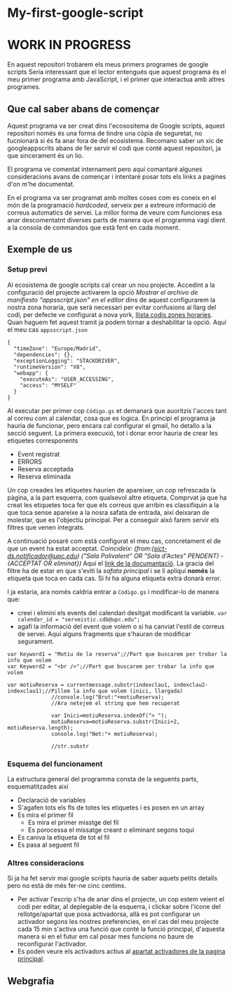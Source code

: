 # My-first-google-script
# WORK IN PROGRESS
En aquest repositori trobarem els meus primers programes de google scripts
Seria interessant que el lector entengués que aquest programa és el meu primer programa amb JavaScript, i el primer que interactua amb altres programes. 
## Que cal saber abans de començar
Aquest programa va ser creat dins l'ecosositema de Google scripts, aquest repositori només és una forma de tindre una còpia de seguretat, no fucnionarà si és fa anar fora de del ecosistema. Recomano saber un xic de googleappscrits abans de fer servir el codi que conté aquest repositori, ja que sincerament és un lio.

El programa ve comentat internament pero aquí comantaré algunes consideracions avans de començar i intentaré posar tots els links a pagines d'on m'he documentat.

En el programa  va ser programat amb moltes coses com es coneix en el món de la programació *hardcoded*, serveix per a extreure informació de correus automatics de servei. La millor forma de veure com funciones esa anar descomentatnt diverses parts de manera que el programma vagi dient a la consola de commandos que està fent en cada moment.

## Exemple de us
### Setup previ
Al ecosistema de google scripts cal crear un nou projecte. Accedint a la configuració del projecte activarem la opció *Mostrar el archivo de manifiesto "appsscript.json" en el editor*  dins de aquest configurarem la nostra zona horaria, que serà necessari per evitar confusions al llarg del codi, per defecte ve configurat a nova york, [llista codis zones horaries](http://joda-time.sourceforge.net/timezones.html). Quan haguem fet aquest tramit ja podem tornar a deshabilitar la opció. Aquí el meu cas `appsscript.json`
```
{
  "timeZone": "Europe/Madrid",
  "dependencies": {},
  "exceptionLogging": "STACKDRIVER",
  "runtimeVersion": "V8",
  "webapp": {
    "executeAs": "USER_ACCESSING",
    "access": "MYSELF"
  }
}
```

Al executar per primer cop `Código.gs` et demanarà que auoritzis l'acces tant al correu com al calendar, cosa que es logica. 
En principi el programa ja hauria de funcionar, pero encara cal configurar el gmail, ho detallo a la secció seguent. La primera execuxió, tot i donar error hauria de crear les etiquetes corresponents
* Event registrat
* ERRORS
* Reserva acceptada
* Reserva eliminada

Un cop creades les etiquetes haurien de apareixer, un cop refrescada la pàgina, a la part esquerra, com qualsevol altre etiqueta. Comprvat ja que ha creat les etiquetes toca fer que els correus que arribin es classifiquin a la que toca sense apareixe a la nosra safata de entrada, així deixaran de molestar, que es l'objectiu principal. Per a conseguir aixó farem servir els filtres que venen integrats. 

A continuació posaré com está configurat el meu cas, concretament el de que un event ha estat acceptat.
*Coincideix: (from:(sict-ds.notificador@upc.edu) ("Sala Polivalent" OR "Sala d'Actes" PENDENT) -{ACCEPTAT OR eliminat})*
Aquí el [link de la documantació](https://support.google.com/mail/answer/7190?hl=en). La gracia del filtre ha de estar en que s'eviti la *safata principal* i se li apliqui **només** la etiqueta que toca en cada cas. Si hi ha alguna etiqueta extra donarà error.

I ja estaria, ara només caldria entrar a `Código.gs` i modificar-lo de manera que:
* creei i elimini els events del calendari desitgat modificant la variable. `var calendar_id = "serveistic.cdb@upc.edu";`
* agafi la informació del event que volem o si ha canviat l'estil de correus de servei. Aquí alguns fragments que s'hauran de modificar segurament.
``` 
var Keyword1 = "Motiu de la reserva";//Part que buscarem per trobar la info que volem
var Keyword2 = "<br />";//Part que buscarem per trobar la info que volem
```

```
var motiuReserva = currentmessage.substr(indexclau1, indexclau2-indexclau1);//Pillem la info que volem (inici, llargada)
              //console.log("Brut:"+motiuReserva);
              //Ara netejem el string que hem recuperat

              var Inici=motiuReserva.indexOf("> ");
              motiuReserva=motiuReserva.substr(Inici+2, motiuReserva.length);
              console.log("Net:"+ motiuReserva);

              //str.substr
```
### Esquema del funcionament
La estructura general del programma consta de la seguents parts, esquematitzades així
* Declaració de variables
* S'agafen tots els fls de totes les etiquetes i es posen en un array
* Es mira el primer fil
  * Es mira el primer misstge del fil
  * Es porocessa el missatge creant o eliminant segons toqui
* Es caniva la etiqueta de tot el fil
* Es pasa al seguent fil
### Altres consideracions
Si ja ha fet servir mai google scripts hauria de saber aquets petits detalls pero no està de més fer-ne cinc centims.
* Per activar l'escrip s'ha de anar dins el projecte, un cop estem veient el codi per editar, al deplegable de la esquerra, i clickar sobre l'icone del rellotge/apartat que posa activadorsa, allà es pot configurar un activador segons les nostres preferencies, en el cas del meu projecte cada 15 min s'activa una funció que conté la funció principal, d'aquesta manera si en el futur em cal posar mes funcions no baure de reconfigurar l'activador. 
* Es poden veure els activadors actius al [apartat activadores de la pagina principal](https://script.google.com/home/triggerst).
## Webgrafia

